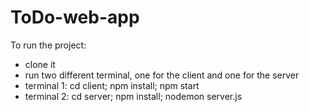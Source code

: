# ToDo-web-app

To run the project:
- clone it
- run two different terminal, one for the client and one for the server
- terminal 1: cd client; npm install; npm start
- terminal 2: cd server; npm install; nodemon server.js